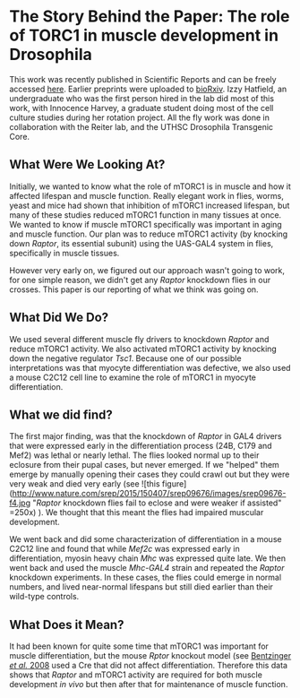 The Story Behind the Paper: The role of TORC1 in muscle development in Drosophila
===================================================================================

This work was recently published in Scientific Reports and can be freely accessed [here](http://dx.doi.org/10.1038/srep09676 "The role of TORC1 in muscle development in Drosophila").  Earlier preprints were uploaded to [bioRxiv](http://dx.doi.org/10.1101/010991).  Izzy Hatfield, an undergraduate who was the first person hired in the lab did most of this work, with Innocence Harvey, a graduate student doing most of the cell culture studies during her rotation project.  All the fly work was done in collaboration with the Reiter lab, and the UTHSC Drosophila Transgenic Core. 


What Were We Looking At?
---------------------------

Initially, we wanted to know what the role of mTORC1 is in muscle and how it affected lifespan and muscle function.  Really elegant work in flies, worms, yeast and mice had shown that inhibition of mTORC1 increased lifespan, but many of these studies reduced mTORC1 function in many tissues at once.  We wanted to know if muscle mTORC1 specifically was important in aging and muscle function.  Our plan was to reduce mTORC1 activity (by knocking down *Raptor*, its essential subunit) using the UAS-GAL4 system in flies, specifically in muscle tissues.

However very early on, we figured out our approach wasn't going to work, for one simple reason, we didn't get any *Raptor* knockdown flies in our crosses.  This paper is our reporting of what we think was going on.


What Did We Do?
----------------

We used several different muscle fly drivers to knockdown *Raptor* and reduce mTORC1 activity.  We also activated mTORC1 activity by knocking down the negative regulator *Tsc1*.  Because one of our possible interpretations was that myocyte differentiation was defective, we also used a mouse C2C12 cell line to examine the role of mTORC1 in myocyte differentiation.

What we did find?
------------------

The first major finding, was that the knockdown of *Raptor* in GAL4 drivers that were expressed early in the differentiation process (24B, C179 and Mef2) was lethal or nearly lethal.  The flies looked normal up to their eclosure from their pupal cases, but never emerged.  If we "helped" them emerge by manually opening their cases they could crawl out but they were very weak and died very early (see ![this figure](http://www.nature.com/srep/2015/150407/srep09676/images/srep09676-f4.jpg "*Raptor* knockdown flies fail to eclose and were weaker if assisted" =250x)
).  We thought that this meant the flies had impaired muscular development.

We went back and did some characterization of differentiation in a mouse C2C12 line and found that while *Mef2c* was expressed early in differentiation, myosin heavy chain *Mhc* was expressed quite late.  We then went back and used the muscle *Mhc-GAL4* strain and repeated the *Raptor* knockdown experiments.  In these cases, the flies could emerge in normal numbers, and lived near-normal lifespans but still died earlier than their wild-type controls.


What Does it Mean?
---------------------

It had been known for quite some time that mTORC1 was important for muscle differentiation, but the mouse *Rptor* knockout model (see [Bentzinger *et al.* 2008](http://dx.doi.org/10.1016/j.cmet.2008.10.002 "Skeletal muscle-specific ablation of raptor, but not of rictor, causes metabolic changes and results in muscle dystrophy.") used a Cre that did not affect differentiation.  Therefore this data shows that *Raptor* and mTORC1 activity are required for both muscle development *in vivo* but then after that for maintenance of muscle function.  
